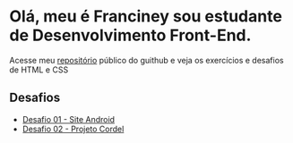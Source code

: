 <h1>Olá, meu é Franciney sou estudante de Desenvolvimento Front-End.</h1>
<p>Acesse meu <a href="https://github.com/neyaraujo" target="_blank">repositório</a> público do guithub e veja os exercícios e desafios de HTML e CSS</p>
<h2>Desafios</h2>
<ul>
<li><a href="https://neyaraujo.github.io/projeto-android/" target="_blank">Desafio 01 - Site Android</a>
<li><a href="https://neyaraujo.github.io/projeto-cordel/" target="_blank">Desafio 02 - Projeto Cordel</a>
